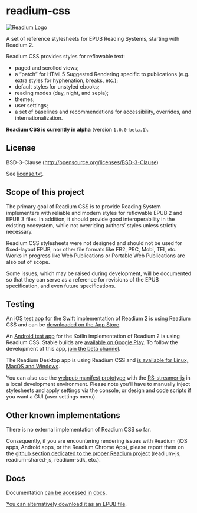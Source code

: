 # readium-css

[![Readium Logo](https://readium.org/assets/logos/readium-logo.png)](https://readium.org)

A set of reference stylesheets for EPUB Reading Systems, starting with Readium 2.

Readium CSS provides styles for reflowable text: 

- paged and scrolled views;
- a “patch” for HTML5 Suggested Rendering specific to publications (e.g. extra styles for hyphenation, breaks, etc.);
- default styles for unstyled ebooks;
- reading modes (day, night, and sepia);
- themes;
- user settings;
- a set of baselines and recommendations for accessibility, overrides, and internationalization.

**Readium CSS is currently in alpha** (version `1.0.0-beta.1`).

## License

BSD-3-Clause (http://opensource.org/licenses/BSD-3-Clause)

See [license.txt](https://github.com/readium/readium-css/blob/master/LICENSE).

## Scope of this project

The primary goal of Readium CSS is to provide Reading System implementers with reliable and modern styles for reflowable EPUB 2 and EPUB 3 files. In addition, it should provide good interoperability in the existing ecosystem, while not overriding authors’ styles unless strictly necessary.

Readium CSS stylesheets were not designed and should not be used for fixed-layout EPUB, nor other file formats like FB2, PRC, Mobi, TEI, etc. Works in progress like Web Publications or Portable Web Publications are also out of scope.

Some issues, which may be raised during development, will be documented so that they can serve as a reference for revisions of the EPUB specification, and even future specifications.

## Testing

An [iOS test app](https://github.com/readium/r2-testapp-swift) for the Swift implementation of Readium 2 is using Readium CSS and can be [downloaded on the App Store](https://itunes.apple.com/us/app/r2-reader/id1363963230?mt=8).

An [Android test app](https://github.com/readium/r2-testapp-kotlin) for the Kotlin implementation of Readium 2 is using Readium CSS. Stable builds are [available on Google Play](https://play.google.com/store/apps/details?id=org.readium.r2reader). To follow the development of this app, [join the beta channel](https://play.google.com/apps/testing/org.readium.r2reader).

The Readium Desktop app is using Readium CSS and [is available for Linux, MacOS and Windows](https://github.com/edrlab/readium-desktop/releases).

You can also use the [webpub manifest prototype](https://github.com/HadrienGardeur/webpub-manifest/tree/gh-pages/examples/paged-viewer) with the [RS-streamer-js](https://github.com/edrlab/r2-streamer-js) in a local development environment. Please note you’ll have to manually inject stylesheets and apply settings via the console, or design and code scripts if you want a GUI (user settings menu).

## Other known implementations

There is no external implementation of Readium CSS so far.

Consequently, if you are encountering rendering issues with Readium (iOS apps, Android apps, or the Readium Chrome App), please report them on the [github section dedicated to the proper Readium project](https://github.com/readium) (readium-js, readium-shared-js, readium-sdk, etc.).

## Docs

Documentation [can be accessed in docs](docs).

[You can alternatively download it as an EPUB file](https://github.com/readium/readium-css/raw/master/docs/ReadiumCSS_docs.epub).